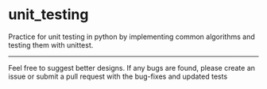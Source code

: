 # unit_testing
Practice for unit testing in python by implementing common algorithms and testing them with unittest.
******
Feel free to suggest better designs. If any bugs are found, please create an issue or submit a pull request with the bug-fixes and updated tests 

